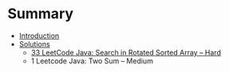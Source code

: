 # Summary

* [Introduction](README.md)
* [Solutions](solutions.md)
   * [33 LeetCode Java: Search in Rotated Sorted Array – Hard](33.md)
   * 1 Leetcode Java: Two Sum – Medium

